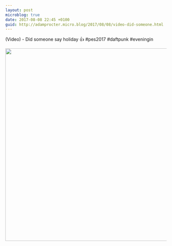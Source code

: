 ```yaml
---
layout: post
microblog: true
date: 2017-08-08 22:45 +0100
guid: http://adamprocter.micro.blog/2017/08/08/video-did-someone.html
---
```

(Video) - Did someone say holiday 👍 #pes2017 #daftpunk #eveningin

<img src="http://discursive.adamprocter.co.uk/uploads/2017/a9cdbee2b2.jpg" width="600" height="600" />

